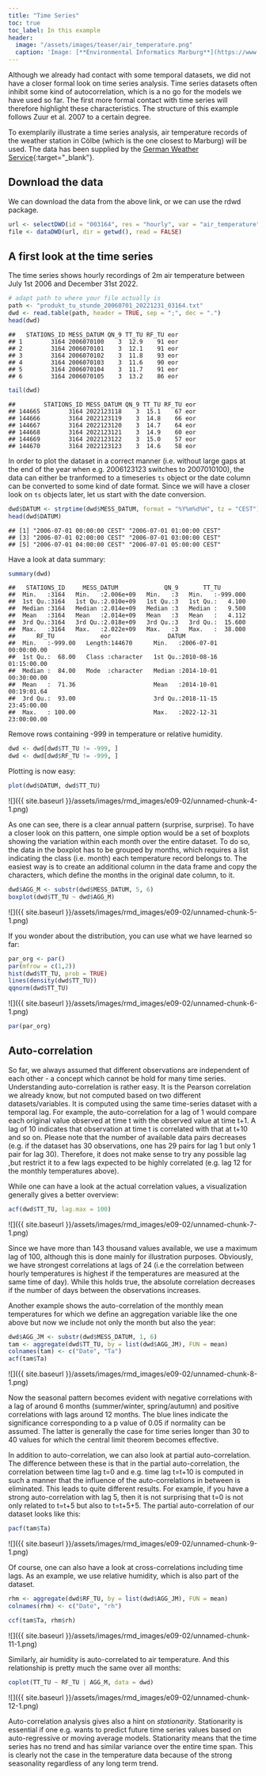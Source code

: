 ```yaml
---
title: "Time Series"
toc: true
toc_label: In this example
header:
  image: "/assets/images/teaser/air_temperature.png"
  caption: 'Image: [**Environmental Informatics Marburg**](https://www.uni-marburg.de/en/fb19/disciplines/physisch/environmentalinformatics)'
---
```



Although we already had contact with some temporal datasets, we did not have a closer formal look on time series analysis.
Time series datasets often inhibit some kind of autocorrelation, which is a no go for the models we have used so far.
The first more formal contact with time series will therefore highlight these characteristics. The structure of this example follows Zuur et al. 2007 to a certain degree.

To exemplarily illustrate a time series analysis, air temperature records of the weather station in Cölbe (which is the one closest to Marburg) will be used.
The data has been supplied by the [German Weather Service](https://opendata.dwd.de/climate_environment/CDC/observations_germany){:target="_blank"}.

## Download the data
We can download the data from the above link, or we can use the rdwd package.

```r
url <- selectDWD(id = "003164", res = "hourly", var = "air_temperature", per = "historial")
file <- dataDWD(url, dir = getwd(), read = FALSE)
```

## A first look at the time series
The time series shows hourly recordings of 2m air temperature between July 1st 2006 and December 31st 2022.

```r
# adapt path to where your file actually is
path <- "produkt_tu_stunde_20060701_20221231_03164.txt"
dwd <- read.table(path, header = TRUE, sep = ";", dec = ".")
head(dwd)
```

```
##   STATIONS_ID MESS_DATUM QN_9 TT_TU RF_TU eor
## 1        3164 2006070100    3  12.9    91 eor
## 2        3164 2006070101    3  12.1    91 eor
## 3        3164 2006070102    3  11.8    93 eor
## 4        3164 2006070103    3  11.6    90 eor
## 5        3164 2006070104    3  11.7    91 eor
## 6        3164 2006070105    3  13.2    86 eor
```

```r
tail(dwd)
```

```
##        STATIONS_ID MESS_DATUM QN_9 TT_TU RF_TU eor
## 144665        3164 2022123118    3  15.1    67 eor
## 144666        3164 2022123119    3  14.8    66 eor
## 144667        3164 2022123120    3  14.7    64 eor
## 144668        3164 2022123121    3  14.9    60 eor
## 144669        3164 2022123122    3  15.0    57 eor
## 144670        3164 2022123123    3  14.6    58 eor
```

In order to plot the dataset in a correct manner (i.e. without large gaps at the end of the year when e.g. 2006123123 switches to 2007010100),
the data can either be tranformed to a timeseries ``ts`` object or the date column can be converted to some kind of date format.
Since we will have a closer look on ``ts`` objects later, let us start with the date conversion.

```r
dwd$DATUM <- strptime(dwd$MESS_DATUM, format = "%Y%m%d%H", tz = "CEST")
head(dwd$DATUM)
```

```
## [1] "2006-07-01 00:00:00 CEST" "2006-07-01 01:00:00 CEST"
## [3] "2006-07-01 02:00:00 CEST" "2006-07-01 03:00:00 CEST"
## [5] "2006-07-01 04:00:00 CEST" "2006-07-01 05:00:00 CEST"
```

Have a look at data summary:

```r
summary(dwd)
```

```
##   STATIONS_ID     MESS_DATUM             QN_9       TT_TU         
##  Min.   :3164   Min.   :2.006e+09   Min.   :3   Min.   :-999.000  
##  1st Qu.:3164   1st Qu.:2.010e+09   1st Qu.:3   1st Qu.:   4.100  
##  Median :3164   Median :2.014e+09   Median :3   Median :   9.500  
##  Mean   :3164   Mean   :2.014e+09   Mean   :3   Mean   :   4.112  
##  3rd Qu.:3164   3rd Qu.:2.018e+09   3rd Qu.:3   3rd Qu.:  15.600  
##  Max.   :3164   Max.   :2.022e+09   Max.   :3   Max.   :  38.000  
##      RF_TU             eor                DATUM                       
##  Min.   :-999.00   Length:144670      Min.   :2006-07-01 00:00:00.00  
##  1st Qu.:  68.00   Class :character   1st Qu.:2010-08-16 01:15:00.00  
##  Median :  84.00   Mode  :character   Median :2014-10-01 00:30:00.00  
##  Mean   :  71.36                      Mean   :2014-10-01 00:19:01.64  
##  3rd Qu.:  93.00                      3rd Qu.:2018-11-15 23:45:00.00  
##  Max.   : 100.00                      Max.   :2022-12-31 23:00:00.00
```

Remove rows containing -999 in temperature or relative humidity.

```r
dwd <- dwd[dwd$TT_TU != -999, ]
dwd <- dwd[dwd$RF_TU != -999, ]
```

Plotting is now easy:

```r
plot(dwd$DATUM, dwd$TT_TU)
```

![]({{ site.baseurl }}/assets/images/rmd_images/e09-02/unnamed-chunk-4-1.png)<!-- -->

As one can see, there is a clear annual pattern (surprise, surprise).
To have a closer look on this pattern, one simple option would be a set of boxplots showing the variation within each month over the entire dataset.
To do so, the data in the boxplot has to be grouped by months, which requires a list indicating the class (i.e. month) each temperature record belongs to.
The easiest way is to create an additional column in the data frame and copy the characters, which define the months in the original date column, to it.

```r
dwd$AGG_M <- substr(dwd$MESS_DATUM, 5, 6)
boxplot(dwd$TT_TU ~ dwd$AGG_M)
```

![]({{ site.baseurl }}/assets/images/rmd_images/e09-02/unnamed-chunk-5-1.png)<!-- -->

If you wonder about the distribution, you can use what we have learned so far:

```r
par_org <- par()
par(mfrow = c(1,2))
hist(dwd$TT_TU, prob = TRUE)
lines(density(dwd$TT_TU))
qqnorm(dwd$TT_TU)
```

![]({{ site.baseurl }}/assets/images/rmd_images/e09-02/unnamed-chunk-6-1.png)<!-- -->

```r
par(par_org)
```

## Auto-correlation
So far, we always assumed that different observations are independent of each other - a concept which cannot be hold for many time series.
Understanding auto-correlation is rather easy.
It is the Pearson correlation we already know, but not computed based on two different datasets/variables. It is computed using the same time-series dataset with a temporal lag.
For example, the auto-correlation for a lag of 1 would compare each original value observed at time t with the observed value at time t+1.
A lag of 10 indicates that observation at time t is correlated with that at t+10 and so on.
Please note that the number of available data pairs decreases (e.g. if the dataset has 30 observations, one has 29 pairs for lag 1 but only 1 pair for lag 30).
Therefore, it does not make sense to try any possible lag ,but restrict it to a few lags expected to be highly correlated (e.g. lag 12 for the monthly temperatures above).

While one can have a look at the actual correlation values, a visualization generally gives a better overview:

```r
acf(dwd$TT_TU, lag.max = 100)
```

![]({{ site.baseurl }}/assets/images/rmd_images/e09-02/unnamed-chunk-7-1.png)<!-- -->

Since we have more than 143 thousand values available, we use a maximum lag of 100, although this is done mainly for illustration purposes.
Obviously, we have strongest correlations at lags of 24 (i.e the correlation between hourly temperatures is highest if the temperatures are measured at the same time of day).
While this holds true, the absolute correlation decreases if the number of days between the observations increases.

Another example shows the auto-correlation of the monthly mean temperatures for which we define an aggregation variable like the one above but now we include not only the month but also the year:

```r
dwd$AGG_JM <- substr(dwd$MESS_DATUM, 1, 6)
tam <- aggregate(dwd$TT_TU, by = list(dwd$AGG_JM), FUN = mean)
colnames(tam) <- c("Date", "Ta")
acf(tam$Ta)
```

![]({{ site.baseurl }}/assets/images/rmd_images/e09-02/unnamed-chunk-8-1.png)<!-- -->

Now the seasonal pattern becomes evident with negative correlations with a lag of around 6 months (summer/winter, spring/autumn) and positive correlations with lags around 12 months.
The blue lines indicate the significance corresponding to a p value of 0.05 if normality can be assumed.
The latter is generally the case for time series longer than 30 to 40 values for which the central limit theorem becomes effective.

In addition to auto-correlation, we can also look at partial auto-correlation.
The difference between these is that in the partial auto-correlation, the correlation between time lag t=0 and e.g. time lag t=t+10 is computed in such a manner that the influence of the auto-correlations in between is eliminated.
This leads to quite different results.
For example, if you have a strong auto-correlation with lag 5, then it is not surprising that t=0 is not only related to t=t+5 but also to t=t+5+5.
The partial auto-correlation of our dataset looks like this:

```r
pacf(tam$Ta)
```

![]({{ site.baseurl }}/assets/images/rmd_images/e09-02/unnamed-chunk-9-1.png)<!-- -->


<!--
One can also use test statistics like a Box-Pierce or Ljung-Box test:

```r
Box.test(tam$Ta, lag = 10, type = "Box-Pierce")
```

```
##
## 	Box-Pierce test
##
## data:  tam$Ta
## X-squared = 378.96, df = 10, p-value < 2.2e-16
```

```r
Box.test(tam$Ta, lag = 10, type = "Ljung-Box")
```

```
##
## 	Box-Ljung test
##
## data:  tam$Ta
## X-squared = 403.41, df = 10, p-value < 2.2e-16
```

Both tests add up the correlation coefficients until the given lag and compare them to a theoretical distribution.
-->


Of course, one can also have a look at cross-correlations including time lags.
As an example, we use relative humidity, which is also part of the dataset.

```r
rhm <- aggregate(dwd$RF_TU, by = list(dwd$AGG_JM), FUN = mean)
colnames(rhm) <- c("Date", "rh")

ccf(tam$Ta, rhm$rh)
```

![]({{ site.baseurl }}/assets/images/rmd_images/e09-02/unnamed-chunk-11-1.png)<!-- -->

Similarly, air humidity is auto-correlated to air temperature.
And this relationship is pretty much the same over all months:

```r
coplot(TT_TU ~ RF_TU | AGG_M, data = dwd)
```

![]({{ site.baseurl }}/assets/images/rmd_images/e09-02/unnamed-chunk-12-1.png)<!-- -->

Auto-correlation analysis gives also a hint on _stationarity_. Stationarity is essential if one e.g. wants to predict future time series values based on auto-regressive or moving average models.
Stationarity means that the time series has no trend and has similar variance over the entire time span.
This is clearly not the case in the temperature data because of the strong seasonality regardless of any long term trend.

